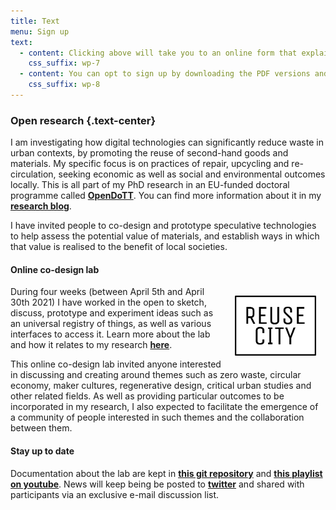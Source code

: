 ```yaml
---
title: Text
menu: Sign up
text:
  - content: Clicking above will take you to an online form that explains in detail what you are agreeing to.
    css_suffix: wp-7
  - content: You can opt to sign up by downloading the PDF versions and sending me via email.
    css_suffix: wp-8
---
```

### Open research {.text-center}

I am investigating how digital technologies can significantly reduce waste in urban contexts, by promoting the reuse of second-hand goods and materials. My specific focus is on practices of repair, upcycling and re-circulation, seeking economic as well as social and environmental outcomes locally. This is all part of my PhD research in an EU-funded doctoral programme called **[OpenDoTT](https://opendott.org)**. You can find more information about it in my **[research blog](https://is.efeefe.me/opendott)**.

I have invited people to co-design and prototype speculative technologies to help assess the potential value of materials, and establish ways in which that value is realised to the benefit of local societies.

#### Online co-design lab

<div>
  <img style="float: right; width: 130px; margin: 15px;" src="https://github.com/opendott-smartcities/make.reuse.city/raw/master/themes/reuse/img/logo.png">
  <p>
    During four weeks (between April 5th and April 30th 2021) I have worked in the open to sketch, discuss, prototype and experiment ideas such as an universal registry of things, as well as various interfaces to access it. Learn more about the lab and how it relates to my research <a href="https://is.efeefe.me/reuse-city"><strong>here</strong></a>.
  </p>
  <p>
    This online co-design lab invited anyone interested in discussing and creating around themes such as zero waste, circular economy, maker cultures, regenerative design, critical urban studies and other related fields. As well as providing particular outcomes to be incorporated in my research, I also expected to facilitate the emergence of a community of people interested in such themes and the collaboration between them.
  </p>
</div>

#### Stay up to date

Documentation about the lab are kept in <a href="https://github.com/reuse-city/lab/"><strong>this git repository</strong></a> and <a href="https://www.youtube.com/playlist?list=PLSHdLCc8rAqvn9bf4-96V3M8k3jdctzz9"><strong>this playlist on youtube</strong></a>. News will keep being be posted to <a href="twitter.com/reuse_city"><strong>twitter</strong></a> and shared with participants via an exclusive e-mail discussion list.
